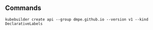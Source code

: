 ## Commands


```
kubebuilder create api --group dmpe.github.io --version v1 --kind DeclarativeLabels
```